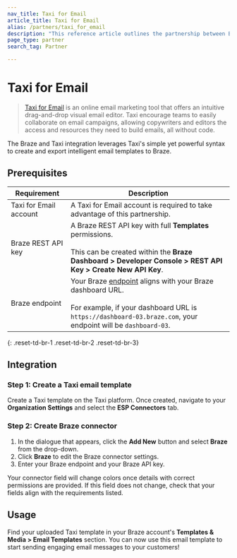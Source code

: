 ```yaml
---
nav_title: Taxi for Email
article_title: Taxi for Email
alias: /partners/taxi_for_email
description: "This reference article outlines the partnership between Braze and Taxi for Email, an online email marketing tool that allows Braze customers to create intelligent email templates using their drag and drop interface and simple yet powerful syntax."
page_type: partner
search_tag: Partner

---
```


# Taxi for Email

> [Taxi for Email](http://taxiforemail.com/) is an online email marketing tool that offers an intuitive drag-and-drop visual email editor. Taxi encourage teams to easily collaborate on email campaigns, allowing copywriters and editors the access and resources they need to build emails, all without code.

The Braze and Taxi integration leverages Taxi's simple yet powerful syntax to create and export intelligent email templates to Braze. 

## Prerequisites

| Requirement | Description |
| ------------| ----------- |
| Taxi for Email account | A Taxi for Email account is required to take advantage of this partnership. |
| Braze REST API key | A Braze REST API key with full **Templates** permissions. <br><br> This can be created within the **Braze Dashboard > Developer Console > REST API Key > Create New API Key**. |
| Braze endpoint | Your Braze [endpoint]({{site.baseurl}}/api/basics/#endpoints) aligns with your Braze dashboard URL.<br><br> For example, if your dashboard URL is `https://dashboard-03.braze.com`, your endpoint will be `dashboard-03`. |
{: .reset-td-br-1 .reset-td-br-2 .reset-td-br-3}

## Integration

### Step 1: Create a Taxi email template

Create a Taxi template on the Taxi platform. Once created, navigate to your **Organization Settings** and select the **ESP Connectors** tab.

### Step 2: Create Braze connector

1. In the dialogue that appears, click the **Add New** button and select **Braze** from the drop-down. 
2. Click **Braze** to edit the Braze connector settings.
3. Enter your Braze endpoint and your Braze API key.

Your connector field will change colors once details with correct permissions are provided. If this field does not change, check that your fields align with the requirements listed.

## Usage

Find your uploaded Taxi template in your Braze account's **Templates & Media > Email Templates** section. You can now use this email template to start sending engaging email messages to your customers!

[1]: {{site.baseurl}}/user_guide/message_building_by_channel/email/creating_an_email_template/
